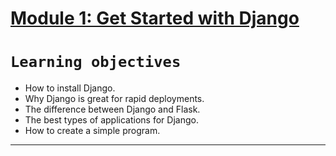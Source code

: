 # [Module 1: Get Started with Django](https://learn.microsoft.com/en-us/training/modules/django-get-started/)
    
# `Learning objectives`
     
<ul>
<li>How to install Django. </li>
<li>Why Django is great for rapid deployments. </li>
<li>The difference between Django and Flask.  </li>
<li>The best types of applications for Django. </li>
<li>How to create a simple program. </li>
</ul>

***






